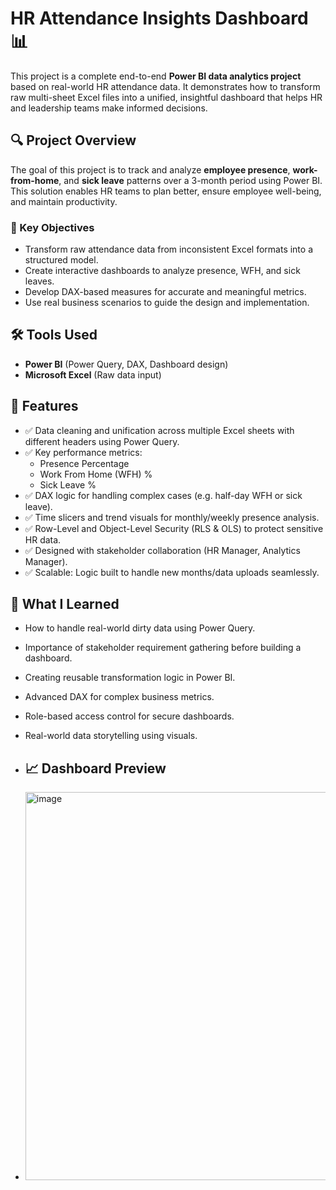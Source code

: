 # HR Attendance Insights Dashboard 📊

This project is a complete end-to-end **Power BI data analytics project** based on real-world HR attendance data. It demonstrates how to transform raw multi-sheet Excel files into a unified, insightful dashboard that helps HR and leadership teams make informed decisions.

## 🔍 Project Overview

The goal of this project is to track and analyze **employee presence**, **work-from-home**, and **sick leave** patterns over a 3-month period using Power BI. This solution enables HR teams to plan better, ensure employee well-being, and maintain productivity.

### 🎯 Key Objectives
- Transform raw attendance data from inconsistent Excel formats into a structured model.
- Create interactive dashboards to analyze presence, WFH, and sick leaves.
- Develop DAX-based measures for accurate and meaningful metrics.
- Use real business scenarios to guide the design and implementation.

## 🛠 Tools Used
- **Power BI** (Power Query, DAX, Dashboard design)
- **Microsoft Excel** (Raw data input)

## 📌 Features
- ✅ Data cleaning and unification across multiple Excel sheets with different headers using Power Query.
- ✅ Key performance metrics:
  - Presence Percentage
  - Work From Home (WFH) %
  - Sick Leave %
- ✅ DAX logic for handling complex cases (e.g. half-day WFH or sick leave).
- ✅ Time slicers and trend visuals for monthly/weekly presence analysis.
- ✅ Row-Level and Object-Level Security (RLS & OLS) to protect sensitive HR data.
- ✅ Designed with stakeholder collaboration (HR Manager, Analytics Manager).
- ✅ Scalable: Logic built to handle new months/data uploads seamlessly.

## 🧠 What I Learned
- How to handle real-world dirty data using Power Query.
- Importance of stakeholder requirement gathering before building a dashboard.
- Creating reusable transformation logic in Power BI.
- Advanced DAX for complex business metrics.
- Role-based access control for secure dashboards.
- Real-world data storytelling using visuals.

- ## 📈 Dashboard Preview
- <img width="1101" height="621" alt="image" src="https://github.com/user-attachments/assets/1ee88fa9-5603-4f28-aab1-a077e3f41f37" />


